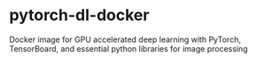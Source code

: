 # pytorch-dl-docker
Docker image for GPU accelerated deep learning with PyTorch, TensorBoard, and essential python libraries for image processing
